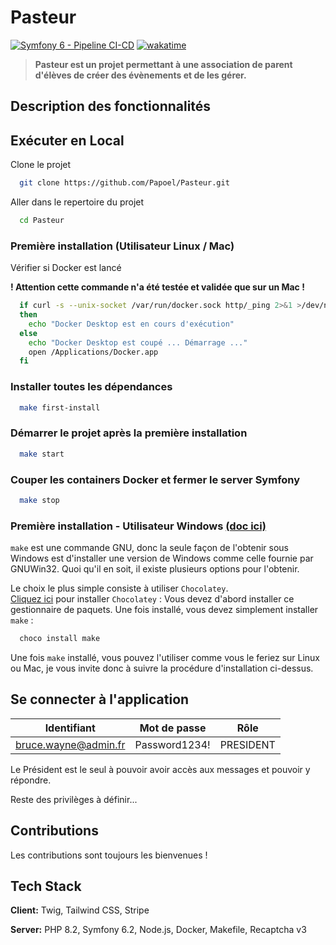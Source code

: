 # Pasteur

[![Symfony 6 - Pipeline CI-CD](https://github.com/Papoel/Pasteur/actions/workflows/code-quality.yml/badge.svg?event=push)](https://github.com/Papoel/Pasteur/actions/workflows/code-quality.yml)
[![wakatime](https://wakatime.com/badge/user/b00c68bd-cbed-409e-a2c0-719a6f4ea11a/project/f2d13658-b577-42e4-92ad-be17b34bbe17.svg)](https://wakatime.com/badge/user/b00c68bd-cbed-409e-a2c0-719a6f4ea11a/project/f2d13658-b577-42e4-92ad-be17b34bbe17)
> __Pasteur est un projet permettant à une association de parent d'élèves de créer des évènements et de les gérer.__

## Description des fonctionnalités

## Exécuter en Local

Clone le projet 

```bash
  git clone https://github.com/Papoel/Pasteur.git
```

Aller dans le repertoire du projet

```bash
  cd Pasteur
```

### Première installation (Utilisateur Linux / Mac)

Vérifier si Docker est lancé

**! Attention cette commande n'a été testée et validée que sur un Mac !**

```bash
  if curl -s --unix-socket /var/run/docker.sock http/_ping 2>&1 >/dev/null
  then
    echo "Docker Desktop est en cours d'exécution"
  else
    echo "Docker Desktop est coupé ... Démarrage ..."
    open /Applications/Docker.app
  fi
```

### Installer toutes les dépendances

```bash
  make first-install
```

### Démarrer le projet après la première installation

```bash
  make start
```

### Couper les containers Docker et fermer le server Symfony

```bash
  make stop
```

### Première installation - Utilisateur Windows [(doc ici)](https://stackoverflow.com/questions/32127524/how-to-install-and-use-make-in-windows)

`make` est une commande GNU, donc la seule façon de l'obtenir sous Windows est d'installer une version de Windows
comme celle fournie par GNUWin32.
Quoi qu'il en soit, il existe plusieurs options pour l'obtenir.

Le choix le plus simple consiste à utiliser `Chocolatey`. <br/>
[Cliquez ici](https://lecrabeinfo.net/chocolatey-gestionnaire-paquets-windows.html) pour installer `Chocolatey` :
Vous devez d'abord installer ce gestionnaire de paquets.
Une fois installé, vous devez simplement installer `make` :

```bash
  choco install make
```

Une fois `make` installé, vous pouvez l'utiliser comme vous le feriez sur Linux ou Mac, je vous invite donc
à suivre la procédure d'installation ci-dessus.

## Se connecter à l'application

| Identifiant          | Mot de passe  | Rôle      |
|----------------------|---------------|-----------|
| bruce.wayne@admin.fr | Password1234! | PRESIDENT |

Le Président est le seul à pouvoir avoir accès aux messages et pouvoir y répondre.

Reste des privilèges à définir...

## Contributions

Les contributions sont toujours les bienvenues !

## Tech Stack

**Client:** Twig, Tailwind CSS, Stripe

**Server:** PHP 8.2, Symfony 6.2, Node.js, Docker, Makefile, Recaptcha v3
